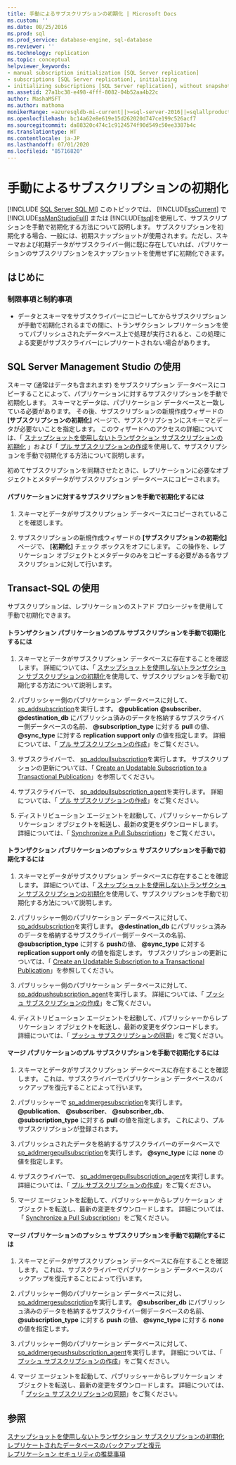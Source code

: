 ```yaml
---
title: 手動によるサブスクリプションの初期化 | Microsoft Docs
ms.custom: ''
ms.date: 08/25/2016
ms.prod: sql
ms.prod_service: database-engine, sql-database
ms.reviewer: ''
ms.technology: replication
ms.topic: conceptual
helpviewer_keywords:
- manual subscription initialization [SQL Server replication]
- subscriptions [SQL Server replication], initializing
- initializing subscriptions [SQL Server replication], without snapshots
ms.assetid: 27a1bc38-e498-4fff-8082-04b52aa4b22c
author: MashaMSFT
ms.author: mathoma
monikerRange: =azuresqldb-mi-current||>=sql-server-2016||=sqlallproducts-allversions
ms.openlocfilehash: bc14a62e8e619e15d262020d747ce199c526acf7
ms.sourcegitcommit: da88320c474c1c9124574f90d549c50ee3387b4c
ms.translationtype: HT
ms.contentlocale: ja-JP
ms.lasthandoff: 07/01/2020
ms.locfileid: "85716820"
---
```

# <a name="initialize-a-subscription-manually"></a>手動によるサブスクリプションの初期化
[!INCLUDE [SQL Server SQL MI](../../includes/applies-to-version/sql-asdbmi.md)]
  このトピックでは、 [!INCLUDE[ssCurrent](../../includes/sscurrent-md.md)] で [!INCLUDE[ssManStudioFull](../../includes/ssmanstudiofull-md.md)] または [!INCLUDE[tsql](../../includes/tsql-md.md)]を使用して、サブスクリプションを手動で初期化する方法について説明します。 サブスクリプションを初期化する場合、一般には、初期スナップショットが使用されます。ただし、スキーマおよび初期データがサブスクライバー側に既に存在していれば、パブリケーションのサブスクリプションをスナップショットを使用せずに初期化できます。  
  

##  <a name="before-you-begin"></a><a name="BeforeYouBegin"></a> はじめに  
  
###  <a name="limitations-and-restrictions"></a><a name="Restrictions"></a> 制限事項と制約事項  
  
-   データとスキーマをサブスクライバーにコピーしてからサブスクリプションが手動で初期化されるまでの間に、トランザクション レプリケーションを使ってパブリッシュされたデータベース上で処理が実行されると、この処理による変更がサブスクライバーにレプリケートされない場合があります。  
  
##  <a name="using-sql-server-management-studio"></a><a name="SSMSProcedure"></a> SQL Server Management Studio の使用  
 スキーマ (通常はデータも含まれます) をサブスクリプション データベースにコピーすることによって、パブリケーションに対するサブスクリプションを手動で初期化します。 スキーマとデータは、パブリケーション データベースと一致している必要があります。 その後、サブスクリプションの新規作成ウィザードの **[サブスクリプションの初期化]** ページで、サブスクリプションにスキーマとデータが必要ないことを指定します。 このウィザードへのアクセスの詳細については、「 [スナップショットを使用しないトランザクション サブスクリプションの初期化](../../relational-databases/replication/initialize-a-transactional-subscription-without-a-snapshot.md) 」および「 [プル サブスクリプションの作成](../../relational-databases/replication/create-a-pull-subscription.md)を使用して、サブスクリプションを手動で初期化する方法について説明します。  
  
 初めてサブスクリプションを同期させたときに、レプリケーションに必要なオブジェクトとメタデータがサブスクリプション データベースにコピーされます。  
  
#### <a name="to-initialize-a-subscription-to-a-publication-manually"></a>パブリケーションに対するサブスクリプションを手動で初期化するには  
  
1.  スキーマとデータがサブスクリプション データベースにコピーされていることを確認します。  
  
2.  サブスクリプションの新規作成ウィザードの **[サブスクリプションの初期化]** ページで、 **[初期化]** チェック ボックスをオフにします。 この操作を、レプリケーション オブジェクトとメタデータのみをコピーする必要がある各サブスクリプションに対して行います。  

##  <a name="using-transact-sql"></a><a name="TsqlProcedure"></a> Transact-SQL の使用  
 サブスクリプションは、レプリケーションのストアド プロシージャを使用して手動で初期化できます。  
  
#### <a name="to-manually-initialize-a-pull-subscription-to-a-transactional-publication"></a>トランザクション パブリケーションのプル サブスクリプションを手動で初期化するには  
  
1.  スキーマとデータがサブスクリプション データベースに存在することを確認します。 詳細については、「 [スナップショットを使用しないトランザクション サブスクリプションの初期化](../../relational-databases/replication/initialize-a-transactional-subscription-without-a-snapshot.md)を使用して、サブスクリプションを手動で初期化する方法について説明します。  
  
2.  パブリッシャー側のパブリケーション データベースに対して、 [sp_addsubscription](../../relational-databases/system-stored-procedures/sp-addsubscription-transact-sql.md)を実行します。 **\@publication** **\@subscriber**、 **\@destination_db** にパブリッシュ済みのデータを格納するサブスクライバー側データベースの名前、 **\@subscription_type** に対する **pull** の値、 **\@sync_type** に対する **replication support only** の値を指定します。 詳細については、「 [プル サブスクリプションの作成](../../relational-databases/replication/create-a-pull-subscription.md)」をご覧ください。  
  
3.  サブスクライバーで、 [sp_addpullsubscription](../../relational-databases/system-stored-procedures/sp-addpullsubscription-transact-sql.md)を実行します。 サブスクリプションの更新については、「 [Create an Updatable Subscription to a Transactional Publication](https://technet.microsoft.com/library/ms152769(v=sql.130).aspx)」を参照してください。  
  
4.  サブスクライバーで、 [sp_addpullsubscription_agent](../../relational-databases/system-stored-procedures/sp-addpullsubscription-agent-transact-sql.md)を実行します。 詳細については、「 [プル サブスクリプションの作成](../../relational-databases/replication/create-a-pull-subscription.md)」をご覧ください。  
  
5.  ディストリビューション エージェントを起動して、パブリッシャーからレプリケーション オブジェクトを転送し、最新の変更をダウンロードします。 詳細については、「 [Synchronize a Pull Subscription](../../relational-databases/replication/synchronize-a-pull-subscription.md)」をご覧ください。  
  
#### <a name="to-manually-initialize-a-push-subscription-to-a-transactional-publication"></a>トランザクション パブリケーションのプッシュ サブスクリプションを手動で初期化するには  
  
1.  スキーマとデータがサブスクリプション データベースに存在することを確認します。 詳細については、「 [スナップショットを使用しないトランザクション サブスクリプションの初期化](../../relational-databases/replication/initialize-a-transactional-subscription-without-a-snapshot.md)を使用して、サブスクリプションを手動で初期化する方法について説明します。  
  
2.  パブリッシャー側のパブリケーション データベースに対して、 [sp_addsubscription](../../relational-databases/system-stored-procedures/sp-addsubscription-transact-sql.md)を実行します。 **\@destination_db** にパブリッシュ済みのデータを格納するサブスクライバー側データベースの名前、 **\@subscription_type** に対する **push**の値、 **\@sync_type** に対する **replication support only** の値を指定します。 サブスクリプションの更新については、「 [Create an Updatable Subscription to a Transactional Publication](https://technet.microsoft.com/library/ms152769(v=sql.130).aspx)」を参照してください。  
  
3.  パブリッシャー側のパブリケーション データベースに対して、 [sp_addpushsubscription_agent](../../relational-databases/system-stored-procedures/sp-addpullsubscription-agent-transact-sql.md)を実行します。 詳細については、「 [プッシュ サブスクリプションの作成](../../relational-databases/replication/create-a-push-subscription.md)」をご覧ください。  
  
4.  ディストリビューション エージェントを起動して、パブリッシャーからレプリケーション オブジェクトを転送し、最新の変更をダウンロードします。 詳細については、「 [プッシュ サブスクリプションの同期](../../relational-databases/replication/synchronize-a-push-subscription.md)」をご覧ください。  
  
#### <a name="to-manually-initialize-a-pull-subscription-to-a-merge-publication"></a>マージ パブリケーションのプル サブスクリプションを手動で初期化するには  
  
1.  スキーマとデータがサブスクリプション データベースに存在することを確認します。 これは、サブスクライバーでパブリケーション データベースのバックアップを復元することによって行います。  
  
2.  パブリッシャーで [sp_addmergesubscription](../../relational-databases/system-stored-procedures/sp-addmergesubscription-transact-sql.md)を実行します。 **\@publication**、 **\@subscriber**、 **\@subscriber_db**、 **\@subscription_type** に対する **pull** の値を指定します。 これにより、プル サブスクリプションが登録されます。  
  
3.  パブリッシュされたデータを格納するサブスクライバーのデータベースで [sp_addmergepullsubscription](../../relational-databases/system-stored-procedures/sp-addmergepullsubscription-transact-sql.md)を実行します。 **\@sync_type** には **none** の値を指定します。  
  
4.  サブスクライバーで、 [sp_addmergepullsubscription_agent](../../relational-databases/system-stored-procedures/sp-addmergepullsubscription-agent-transact-sql.md)を実行します。 詳細については、「 [プル サブスクリプションの作成](../../relational-databases/replication/create-a-pull-subscription.md)」をご覧ください。  
  
5.  マージ エージェントを起動して、パブリッシャーからレプリケーション オブジェクトを転送し、最新の変更をダウンロードします。 詳細については、「 [Synchronize a Pull Subscription](../../relational-databases/replication/synchronize-a-pull-subscription.md)」をご覧ください。  
  
#### <a name="to-manually-initialize-a-push-subscription-to-a-merge-publication"></a>マージ パブリケーションのプッシュ サブスクリプションを手動で初期化するには  
  
1.  スキーマとデータがサブスクリプション データベースに存在することを確認します。 これは、サブスクライバーでパブリケーション データベースのバックアップを復元することによって行います。  
  
2.  パブリッシャー側のパブリケーション データベースに対し、 [sp_addmergesubscription](../../relational-databases/system-stored-procedures/sp-addmergesubscription-transact-sql.md)を実行します。 **\@subscriber_db** にパブリッシュ済みのデータを格納するサブスクライバー側データベースの名前、 **\@subscription_type** に対する **push** の値、 **\@sync_type** に対する **none** の値を指定します。  
  
3.  パブリッシャー側のパブリケーション データベースに対して、 [sp_addmergepushsubscription_agent](../../relational-databases/system-stored-procedures/sp-addmergepushsubscription-agent-transact-sql.md)を実行します。 詳細については、「 [プッシュ サブスクリプションの作成](../../relational-databases/replication/create-a-push-subscription.md)」をご覧ください。  
  
4.  マージ エージェントを起動して、パブリッシャーからレプリケーション オブジェクトを転送し、最新の変更をダウンロードします。 詳細については、「 [プッシュ サブスクリプションの同期](../../relational-databases/replication/synchronize-a-push-subscription.md)」をご覧ください。  
  
## <a name="see-also"></a>参照  
 [スナップショットを使用しないトランザクション サブスクリプションの初期化](../../relational-databases/replication/initialize-a-transactional-subscription-without-a-snapshot.md)   
 [レプリケートされたデータベースのバックアップと復元](../../relational-databases/replication/administration/back-up-and-restore-replicated-databases.md)   
 [レプリケーション セキュリティの推奨事項](../../relational-databases/replication/security/replication-security-best-practices.md)  
  
  
